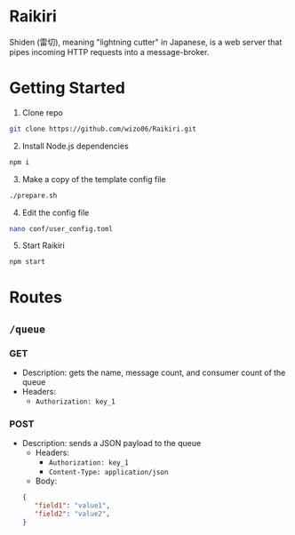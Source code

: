 # Raikiri

Shiden (雷切), meaning "lightning cutter" in Japanese, is a web server that pipes incoming HTTP requests into a message-broker.

# Getting Started
1. Clone repo
```bash
git clone https://github.com/wizo06/Raikiri.git
```
2. Install Node.js dependencies
```bash
npm i
```
3. Make a copy of the template config file
```bash
./prepare.sh
```
4. Edit the config file
```bash
nano conf/user_config.toml
```
5. Start Raikiri
```bash
npm start
```

# Routes
## `/queue`
### GET
  - Description: gets the name, message count, and consumer count of the queue
  - Headers:
    - `Authorization: key_1`

### POST
- Description: sends a JSON payload to the queue
  - Headers:
    - `Authorization: key_1`
    - `Content-Type: application/json`
  - Body:
   ```json
  {
      "field1": "value1",
      "field2": "value2",
  }
  ```